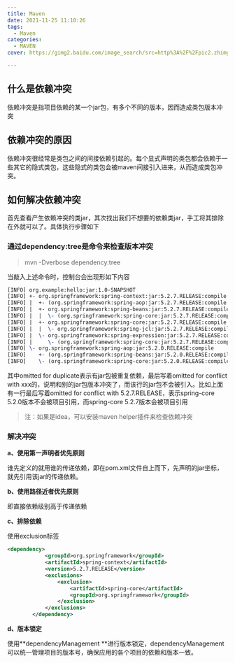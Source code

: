 ```yaml
---
title: Maven
date: 2021-11-25 11:10:26
tags:
  - Maven
categories:
  - MAVEN
cover: https://gimg2.baidu.com/image_search/src=http%3A%2F%2Fpic2.zhimg.com%2Fv2-94a00bfec307801902f81d81140a1c8a_1200x500.jpg&refer=http%3A%2F%2Fpic2.zhimg.com&app=2002&size=f9999,10000&q=a80&n=0&g=0n&fmt=jpeg

---
```


## 



## 什么是依赖冲突
依赖冲突是指项目依赖的某一个jar包，有多个不同的版本，因而造成类包版本冲突

## 依赖冲突的原因
依赖冲突很经常是类包之间的间接依赖引起的。每个显式声明的类包都会依赖于一些其它的隐式类包，这些隐式的类包会被maven间接引入进来，从而造成类包冲突。



##  如何解决依赖冲突
首先查看产生依赖冲突的类jar，其次找出我们不想要的依赖类jar，手工将其排除在外就可以了。具体执行步骤如下

###  通过dependency:tree是命令来检查版本冲突 

>  mvn -Dverbose dependency:tree

当敲入上述命令时，控制台会出现形如下内容

``` tex
[INFO] org.example:hello:jar:1.0-SNAPSHOT
[INFO] +- org.springframework:spring-context:jar:5.2.7.RELEASE:compile
[INFO] |  +- (org.springframework:spring-aop:jar:5.2.7.RELEASE:compile - omitted for conflict with 5.2.0.RELEASE)
[INFO] |  +- org.springframework:spring-beans:jar:5.2.7.RELEASE:compile
[INFO] |  |  \- (org.springframework:spring-core:jar:5.2.7.RELEASE:compile - omitted for duplicate)
[INFO] |  +- org.springframework:spring-core:jar:5.2.7.RELEASE:compile
[INFO] |  |  \- org.springframework:spring-jcl:jar:5.2.7.RELEASE:compile
[INFO] |  \- org.springframework:spring-expression:jar:5.2.7.RELEASE:compile
[INFO] |     \- (org.springframework:spring-core:jar:5.2.7.RELEASE:compile - omitted for duplicate)
[INFO] \- org.springframework:spring-aop:jar:5.2.0.RELEASE:compile
[INFO]    +- (org.springframework:spring-beans:jar:5.2.0.RELEASE:compile - omitted for conflict with 5.2.7.RELEASE)
[INFO]    \- (org.springframework:spring-core:jar:5.2.0.RELEASE:compile - omitted for conflict with 5.2.7.RELEASE)
```



其中omitted for duplicate表示有jar包被重复依赖，最后写着omitted for conflict with xxx的，说明和别的jar包版本冲突了，而该行的jar包不会被引入。比如上面有一行最后写着omitted for conflict with 5.2.7.RELEASE，表示spring-core 5.2.0版本不会被项目引用，而spring-core 5.2.7版本会被项目引用



> 注：如果是idea，可以安装maven helper插件来检查依赖冲突



### 解决冲突



**a、使用第一声明者优先原则**

谁先定义的就用谁的传递依赖，即在pom.xml文件自上而下，先声明的jar坐标，就先引用该jar的传递依赖。



**b、使用路径近者优先原则**

即直接依赖级别高于传递依赖



**c、排除依赖**

使用exclusion标签

```xml
<dependency>
            <groupId>org.springframework</groupId>
            <artifactId>spring-context</artifactId>
            <version>5.2.7.RELEASE</version>
            <exclusions>
                <exclusion>
                    <artifactId>spring-core</artifactId>
                    <groupId>org.springframework</groupId>
                </exclusion>
            </exclusions>
        </dependency>
```



**d、版本锁定**

使用**dependencyManagement **进行版本锁定，dependencyManagement可以统一管理项目的版本号，确保应用的各个项目的依赖和版本一致。